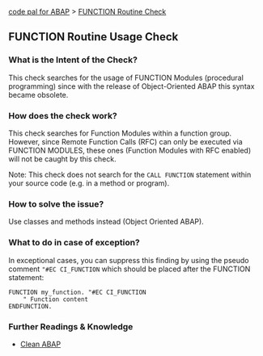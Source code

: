 [code pal for ABAP](../README.md) > [FUNCTION Routine Check](function-routine.md)

## FUNCTION Routine Usage Check

### What is the Intent of the Check?

This check searches for the usage of FUNCTION Modules (procedural programming) since with the release of Object-Oriented ABAP this syntax became obsolete.

### How does the check work?

This check searches for Function Modules within a function group. However, since Remote Function Calls (RFC) can only be executed via FUNCTION MODULES, these ones (Function Modules with RFC enabled) will not be caught by this check.

Note: This check does not search for the `CALL FUNCTION` statement within your source code (e.g. in a method or program).

### How to solve the issue?

Use classes and methods instead (Object Oriented ABAP).

### What to do in case of exception?

In exceptional cases, you can suppress this finding by using the pseudo comment `"#EC CI_FUNCTION` which should be placed after the FUNCTION statement:

```abap
FUNCTION my_function. "#EC CI_FUNCTION
    " Function content
ENDFUNCTION.
```

### Further Readings & Knowledge

* [Clean ABAP](https://github.com/SAP/styleguides/blob/main/clean-abap/CleanABAP.md#prefer-object-orientation-to-procedural-programming)
